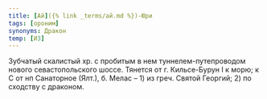```yaml
---
title: [Ай]({% link _terms/ай.md %})-Юри
tags: [ороним]
synonyms: Дракон
temp: [И3]
---
```


Зубчатый скалистый хр. с пробитым в нем туннелем-путепроводом нового
севастопольского шоссе. Тянется от г. Кильсе-Бурун I к морю; к С от нп
Санаторное (Ялт.), б. Мелас – 1) из греч. Святой Георгий; 2) по сходству с
драконом.
